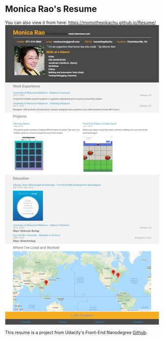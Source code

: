 # Monica Rao's Resume
You can also view it from here:
https://momothepikachu.github.io/Resume/
![](images/screenshot.png)

This resume is a project from Udacity's Front-End Nanodegree [Github](https://github.com/udacity/frontend-nanodegree-resume).

